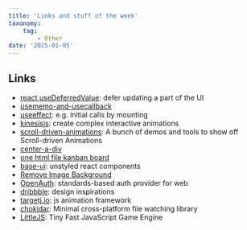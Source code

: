 ```yaml
---
title: 'Links and stuff of the week'
taxonomy:
    tag:
        - Other
date: '2025-01-05'
---
```


## Links

- [react useDeferredValue](https://react.dev/reference/react/useDeferredValue): defer updating a part of the UI
- [usememo-and-usecallback](https://www.joshwcomeau.com/react/usememo-and-usecallback/)
- [useeffect](https://react-hooks-cheatsheet.com/useeffect): e.g. initial calls by mounting
- [kinesisjs](https://kinesisjs.com/): create complex interactive animations
- [scroll-driven-animations](https://scroll-driven-animations.style/): A bunch of demos and tools to show off Scroll-driven Animations
- [center-a-div](https://www.joshwcomeau.com/css/center-a-div/)
- [one html file  kanban board](https://github.com/apankrat/nullboard)
- [base-ui](https://base-ui.com/): unstyled react components
- [Remove Image Background](https://bg.addy.ie)
- [OpenAuth](https://github.com/openauthjs/openauth): standards-based auth provider for web
- [dribbble](https://dribbble.com/): design inspirations
- [targetj.io](https://targetj.io/): js animation framework
- [chokidar](https://github.com/paulmillr/chokidar): Minimal cross-platform file watching library
- [LittleJS](https://github.com/KilledByAPixel/LittleJS): Tiny Fast JavaScript Game Engine
  